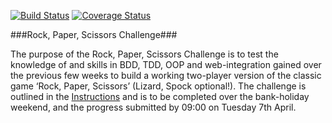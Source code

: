 [![Build Status](https://travis-ci.org/Gwasanaethau/rps-challenge.svg)](https://travis-ci.org/Gwasanaethau/rps-challenge)
[![Coverage Status](https://coveralls.io/repos/Gwasanaethau/rps-challenge/badge.svg)](https://coveralls.io/r/Gwasanaethau/rps-challenge)

###Rock, Paper, Scissors Challenge###

The purpose of the Rock, Paper, Scissors Challenge is to test the knowledge of and skills in BDD, TDD, OOP and web-integration gained over the previous few weeks to build a working two-player version of the classic game ‘Rock, Paper, Scissors’ (Lizard, Spock optional!). The challenge is outlined in the [Instructions](./Instructions.md) and is to be completed over the bank-holiday weekend, and the progress submitted by 09:00 on Tuesday 7th April.
